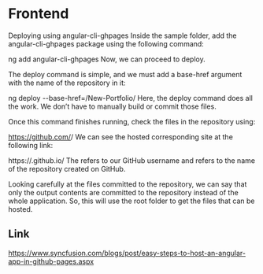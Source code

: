 # Frontend

Deploying using angular-cli-ghpages
Inside the sample folder, add the angular-cli-ghpages package using the following command:

ng add angular-cli-ghpages
Now, we can proceed to deploy.

The deploy command is simple, and we must add a base-href argument with the name of the repository in it:

ng deploy --base-href=/New-Portfolio/
Here, the deploy command does all the work. We don’t have to manually build or commit those files.

Once this command finishes running, check the files in the repository using:

https://github.com/<username>/<repositoryname>
We can see the hosted corresponding site at the following link:

https://<username>.github.io/<repositoryname>
The <username> refers to our GitHub username and <repositoryname> refers to the name of the repository created on GitHub.

Looking carefully at the files committed to the repository, we can say that only the output contents are committed to the repository instead of the whole application. So, this will use the root folder to get the files that can be hosted.

## Link
https://www.syncfusion.com/blogs/post/easy-steps-to-host-an-angular-app-in-github-pages.aspx

